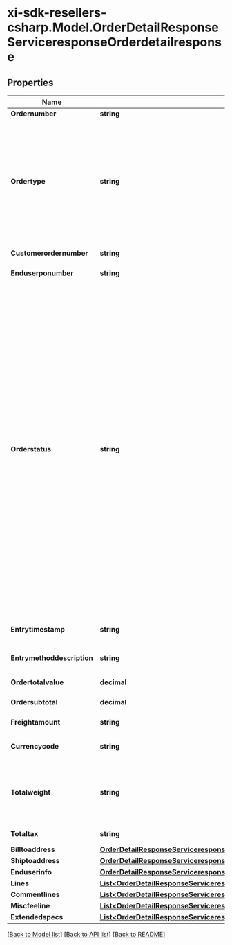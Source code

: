 # xi-sdk-resellers-csharp.Model.OrderDetailResponseServiceresponseOrderdetailresponse

## Properties

Name | Type | Description | Notes
------------ | ------------- | ------------- | -------------
**Ordernumber** | **string** |  | [optional] 
**Ordertype** | **string** | Order Type   B - BRANCH TRANSFER C - CASH ORDER D - DIRECT ORDER F - FUTURE ORDER P - SPECIAL ORDER Q - QUOTE ORDER S - STOCK ORDER M - MEMO ORDER | [optional] 
**Customerordernumber** | **string** | Customer PO number | [optional] 
**Enduserponumber** | **string** | End User PO number | [optional] 
**Orderstatus** | **string** | Status of order within Ingram system S - SALES HOLD H - TAG HOLD I - INVOICED P - PENDING E - BILLING ERROR F - FORCE BILLING V - VOIDED T - TRANSFERRED D - HOLD SHIPMENT R - RELEASED O - IM ONLINE HOLD U - BILL FOR HISTORY ONLY W - ORDER NOT PRINTED A - DROP SHIP HOLD B - INTERNET CUST ORIG HOLD 1 - PICKED 2 - INSPECTED 3 - PACKED 4 - SHIPPED C - CREDIT HOLD 9 - CISCO 3A6 Q - RMA HOLD G - CREDIT HOLD N - CREDIT HOLD | [optional] 
**Entrytimestamp** | **string** | Time stamp of the order placed | [optional] 
**Entrymethoddescription** | **string** | Description of the entry method  | [optional] 
**Ordertotalvalue** | **decimal** | Total order value | [optional] 
**Ordersubtotal** | **decimal** | Subtotal order value | [optional] 
**Freightamount** | **string** | Freight charges | [optional] 
**Currencycode** | **string** | Country specific currency code | [optional] 
**Totalweight** | **string** | Total order weight. unit - - North america - Pounds , other countries will be KG | [optional] 
**Totaltax** | **string** | total tax on the orders placed | [optional] 
**Billtoaddress** | [**OrderDetailResponseServiceresponseOrderdetailresponseBilltoaddress**](OrderDetailResponseServiceresponseOrderdetailresponseBilltoaddress.md) |  | [optional] 
**Shiptoaddress** | [**OrderDetailResponseServiceresponseOrderdetailresponseShiptoaddress**](OrderDetailResponseServiceresponseOrderdetailresponseShiptoaddress.md) |  | [optional] 
**Enduserinfo** | [**OrderDetailResponseServiceresponseOrderdetailresponseEnduserinfo**](OrderDetailResponseServiceresponseOrderdetailresponseEnduserinfo.md) |  | [optional] 
**Lines** | [**List&lt;OrderDetailResponseServiceresponseOrderdetailresponseLinesInner&gt;**](OrderDetailResponseServiceresponseOrderdetailresponseLinesInner.md) |  | [optional] 
**Commentlines** | [**List&lt;OrderDetailResponseServiceresponseOrderdetailresponseCommentlinesInner&gt;**](OrderDetailResponseServiceresponseOrderdetailresponseCommentlinesInner.md) |  | [optional] 
**Miscfeeline** | [**List&lt;OrderDetailResponseServiceresponseOrderdetailresponseMiscfeelineInner&gt;**](OrderDetailResponseServiceresponseOrderdetailresponseMiscfeelineInner.md) |  | [optional] 
**Extendedspecs** | [**List&lt;OrderDetailResponseServiceresponseOrderdetailresponseExtendedspecsInner&gt;**](OrderDetailResponseServiceresponseOrderdetailresponseExtendedspecsInner.md) |  | [optional] 

[[Back to Model list]](../README.md#documentation-for-models) [[Back to API list]](../README.md#documentation-for-api-endpoints) [[Back to README]](../README.md)

